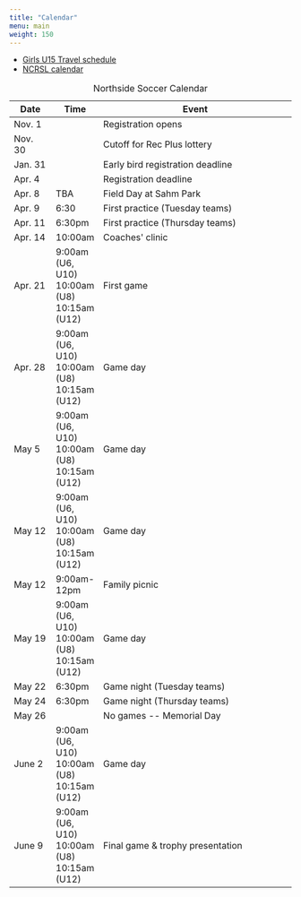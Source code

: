 ```yaml
---
title: "Calendar"
menu: main
weight: 150
---
```


<ul>
  <li><a href="http://events.gotsport.com/events/schedule.aspx?eventid=56646&FieldID=0&applicationID=3832646&action=Go">Girls U15 Travel schedule</a></li>
  <li><a href="http://events.gotsport.com/events/default.aspx?EventID=59343">NCRSL calendar</a>
</ul>

<table class="table">
	<caption align="top">Northside Soccer Calendar</caption>
    <thead>
	<tr>
	    <th width="15%">Date</th>
	    <th width="15%">Time</th>
	    <th width="70%">Event</th>
	</tr>
    </thead>
    <tbody>
	<tr>
	    <td>Nov. 1</td>
	    <td></td>
	    <td>Registration opens</td>
	</tr>
	<tr>
	    <td>Nov. 30</td>
	    <td></td>
	    <td>Cutoff for Rec Plus lottery</td>
	</tr>
	<tr>
	    <td>Jan. 31</td>
	    <td></td>
	    <td>Early bird registration deadline</td>
	</tr>
	<tr>
	    <td>Apr. 4</td>
	    <td></td>
	    <td>Registration deadline</td>
	</tr>
	<tr>
	    <td>Apr. 8</td>
	    <td>TBA</td>
	    <td>Field Day at Sahm Park</td>
	</tr>
	<tr>
	    <td>Apr. 9</td>
	    <td>6:30</td>
	    <td>First practice (Tuesday teams)</td>
	</tr>
	<tr>
	    <td>Apr. 11</9>
	    <td>6:30pm</td>	    
	    <td>First practice (Thursday teams)</td>
	</tr>
	<tr>
	    <td>Apr. 14</td>
	    <td>10:00am</td>
	    <td>Coaches' clinic</td>
	</tr>
	<tr>
	    <td>Apr. 21</td>
	    <td>
		9:00am (U6, U10)<br />
		10:00am (U8)<br />
		10:15am (U12)<br />
	    </td>
	    <td>First game</td>
	</tr>
	<tr>
	    <td>Apr. 28</td>
	    <td>
		9:00am (U6, U10)<br />
		10:00am (U8)<br />
		10:15am (U12)<br />
	    </td>	    
	    <td>Game day</td>
	</tr>
	<tr>
	    <td>May 5</td>
	    <td>
		9:00am (U6, U10)<br />
		10:00am (U8)<br />
		10:15am (U12)<br />
	    </td>	    
	    <td>Game day</td>
	</tr>
	<tr>
	    <td>May 12</td>
	    <td>
		9:00am (U6, U10)<br />
		10:00am (U8)<br />
		10:15am (U12)<br />
	    </td>	    
	    <td>Game day</td>
	</tr>
	<tr>
	    <td>May 12</td>
	    <td>9:00am-12pm</td>
	    <td>Family picnic</td>
	</tr>
	<tr>
	    <td>May 19</td>
	    <td>
		9:00am (U6, U10)<br />
		10:00am (U8)<br />
		10:15am (U12)<br />
	    </td>	    
	    <td>Game day</td>
	</tr>
	<tr>
	    <td>May 22</td>
	    <td>6:30pm</td>
	    <td>Game night (Tuesday teams)</td>
	</tr>
	<tr>
	    <td>May 24</td>
	    <td>6:30pm</td>
	    <td>Game night (Thursday teams)</td>
	</tr>
	<tr>
	    <td>May 26</td>
	    <td></td>
	    <td>No games -- Memorial Day</td>
	</tr>
	<tr>
	    <td>June 2</td>
	    <td>
		9:00am (U6, U10)<br />
		10:00am (U8)<br />
		10:15am (U12)<br />
	    </td>	    
	    <td>Game day</td>
	</tr>
	<tr>
	    <td>June 9</td>
	    <td>
		9:00am (U6, U10)<br />
		10:00am (U8)<br />
		10:15am (U12)<br />
	    </td>	    
	    <td>Final game &amp; trophy presentation</td></td>
	</tr>
    </tbody>
</table>
